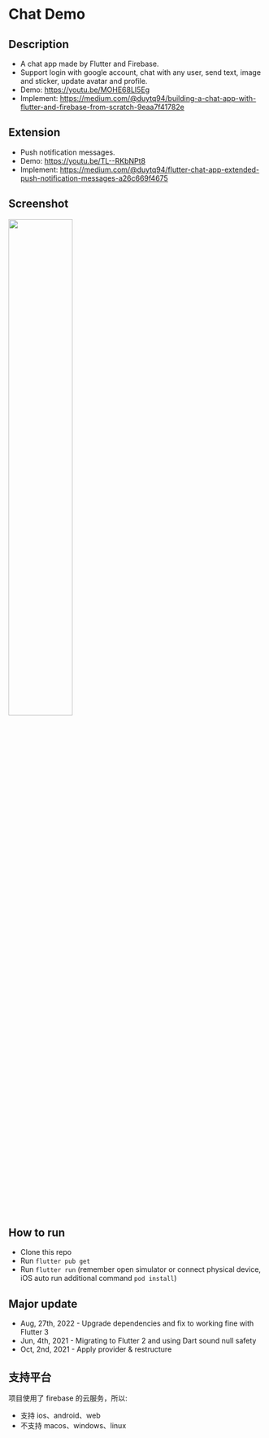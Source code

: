 # Chat Demo

## Description
* A chat app made by Flutter and Firebase.
* Support login with google account, chat with any user, send text, image and sticker, update avatar and profile.
* Demo: https://youtu.be/MOHE68LI5Eg
* Implement: https://medium.com/@duytq94/building-a-chat-app-with-flutter-and-firebase-from-scratch-9eaa7f41782e

## Extension
* Push notification messages.
* Demo: https://youtu.be/TL--RKbNPt8
* Implement: https://medium.com/@duytq94/flutter-chat-app-extended-push-notification-messages-a26c669f4675

## Screenshot
<img src="https://raw.githubusercontent.com/duytq94/flutter-chat-demo/master/screenshots/FlutterChatDemo.gif" height="50%" width="50%">

## How to run
* Clone this repo
* Run `flutter pub get`
* Run `flutter run` (remember open simulator or connect physical device, iOS auto run additional command `pod install`)

## Major update
* Aug, 27th, 2022 - Upgrade dependencies and fix to working fine with Flutter 3
* Jun, 4th, 2021 - Migrating to Flutter 2 and using Dart sound null safety
* Oct, 2nd, 2021 - Apply provider & restructure


## 支持平台
项目使用了 firebase 的云服务，所以:
* 支持 ios、android、web
* 不支持 macos、windows、linux
